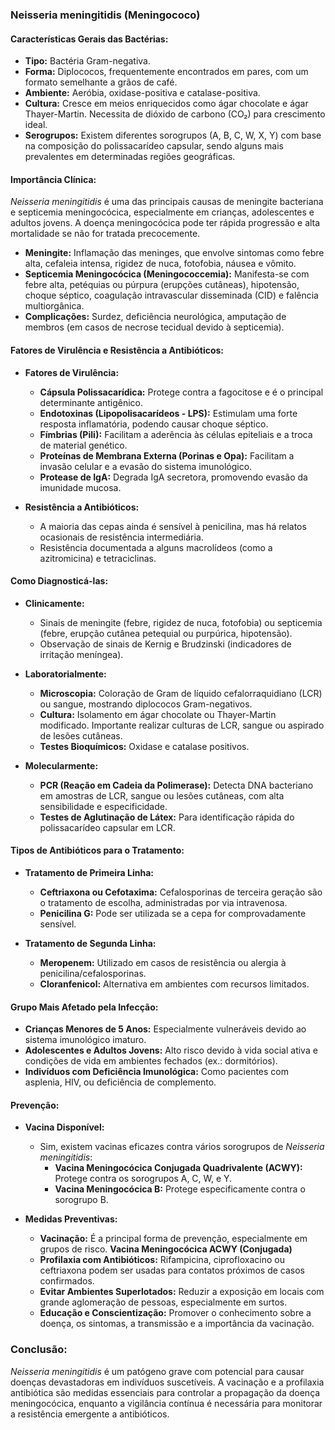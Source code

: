 ### **Neisseria meningitidis** (Meningococo)

#### **Características Gerais das Bactérias:**

- **Tipo:** Bactéria Gram-negativa.
- **Forma:** Diplococos, frequentemente encontrados em pares, com um formato semelhante a grãos de café.
- **Ambiente:** Aeróbia, oxidase-positiva e catalase-positiva.
- **Cultura:** Cresce em meios enriquecidos como ágar chocolate e ágar Thayer-Martin. Necessita de dióxido de carbono (CO₂) para crescimento ideal.
- **Serogrupos:** Existem diferentes sorogrupos (A, B, C, W, X, Y) com base na composição do polissacarídeo capsular, sendo alguns mais prevalentes em determinadas regiões geográficas.

#### **Importância Clínica:**

*Neisseria meningitidis* é uma das principais causas de meningite bacteriana e septicemia meningocócica, especialmente em crianças, adolescentes e adultos jovens. A doença meningocócica pode ter rápida progressão e alta mortalidade se não for tratada precocemente.

- **Meningite:** Inflamação das meninges, que envolve sintomas como febre alta, cefaleia intensa, rigidez de nuca, fotofobia, náusea e vômito.
- **Septicemia Meningocócica (Meningococcemia):** Manifesta-se com febre alta, petéquias ou púrpura (erupções cutâneas), hipotensão, choque séptico, coagulação intravascular disseminada (CID) e falência multiorgânica.
- **Complicações:** Surdez, deficiência neurológica, amputação de membros (em casos de necrose tecidual devido à septicemia).

#### **Fatores de Virulência e Resistência a Antibióticos:**

- **Fatores de Virulência:**
  - **Cápsula Polissacarídica:** Protege contra a fagocitose e é o principal determinante antigênico.
  - **Endotoxinas (Lipopolisacarídeos - LPS):** Estimulam uma forte resposta inflamatória, podendo causar choque séptico.
  - **Fímbrias (Pili):** Facilitam a aderência às células epiteliais e a troca de material genético.
  - **Proteínas de Membrana Externa (Porinas e Opa):** Facilitam a invasão celular e a evasão do sistema imunológico.
  - **Protease de IgA:** Degrada IgA secretora, promovendo evasão da imunidade mucosa.

- **Resistência a Antibióticos:**
  - A maioria das cepas ainda é sensível à penicilina, mas há relatos ocasionais de resistência intermediária.
  - Resistência documentada a alguns macrolídeos (como a azitromicina) e tetraciclinas.

#### **Como Diagnosticá-las:**

- **Clinicamente:**
  - Sinais de meningite (febre, rigidez de nuca, fotofobia) ou septicemia (febre, erupção cutânea petequial ou purpúrica, hipotensão).
  - Observação de sinais de Kernig e Brudzinski (indicadores de irritação meníngea).

- **Laboratorialmente:**
  - **Microscopia:** Coloração de Gram de líquido cefalorraquidiano (LCR) ou sangue, mostrando diplococos Gram-negativos.
  - **Cultura:** Isolamento em ágar chocolate ou Thayer-Martin modificado. Importante realizar culturas de LCR, sangue ou aspirado de lesões cutâneas.
  - **Testes Bioquímicos:** Oxidase e catalase positivos.

- **Molecularmente:**
  - **PCR (Reação em Cadeia da Polimerase):** Detecta DNA bacteriano em amostras de LCR, sangue ou lesões cutâneas, com alta sensibilidade e especificidade.
  - **Testes de Aglutinação de Látex:** Para identificação rápida do polissacarídeo capsular em LCR.

#### **Tipos de Antibióticos para o Tratamento:**

- **Tratamento de Primeira Linha:**
  - **Ceftriaxona ou Cefotaxima:** Cefalosporinas de terceira geração são o tratamento de escolha, administradas por via intravenosa.
  - **Penicilina G:** Pode ser utilizada se a cepa for comprovadamente sensível.
  
- **Tratamento de Segunda Linha:**
  - **Meropenem:** Utilizado em casos de resistência ou alergia à penicilina/cefalosporinas.
  - **Cloranfenicol:** Alternativa em ambientes com recursos limitados.

#### **Grupo Mais Afetado pela Infecção:**

- **Crianças Menores de 5 Anos:** Especialmente vulneráveis devido ao sistema imunológico imaturo.
- **Adolescentes e Adultos Jovens:** Alto risco devido à vida social ativa e condições de vida em ambientes fechados (ex.: dormitórios).
- **Indivíduos com Deficiência Imunológica:** Como pacientes com asplenia, HIV, ou deficiência de complemento.

#### **Prevenção:**

- **Vacina Disponível:**
  - Sim, existem vacinas eficazes contra vários sorogrupos de *Neisseria meningitidis*:
    - **Vacina Meningocócica Conjugada Quadrivalente (ACWY):** Protege contra os sorogrupos A, C, W, e Y.
    - **Vacina Meningocócica B:** Protege especificamente contra o sorogrupo B.
  
- **Medidas Preventivas:**
  - **Vacinação:** É a principal forma de prevenção, especialmente em grupos de risco. **Vacina Meningocócica ACWY (Conjugada)**
  - **Profilaxia com Antibióticos:** Rifampicina, ciprofloxacino ou ceftriaxona podem ser usadas para contatos próximos de casos confirmados.
  - **Evitar Ambientes Superlotados:** Reduzir a exposição em locais com grande aglomeração de pessoas, especialmente em surtos.
  - **Educação e Conscientização:** Promover o conhecimento sobre a doença, os sintomas, a transmissão e a importância da vacinação.

### **Conclusão:**

*Neisseria meningitidis* é um patógeno grave com potencial para causar doenças devastadoras em indivíduos suscetíveis. A vacinação e a profilaxia antibiótica são medidas essenciais para controlar a propagação da doença meningocócica, enquanto a vigilância contínua é necessária para monitorar a resistência emergente a antibióticos.
